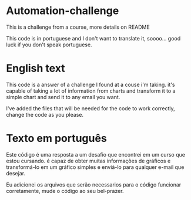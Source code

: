 # Automation-challenge
This is a challenge from a course, more details on README


This code is in portuguese and I don't want to translate it, soooo... good luck if you don't speak portuguese.

# English text
This code is a answer of a challenge I found at a couse i'm taking. it's capable of taking a lot of information from charts 
and transform it to a simple chart and send it to any email you want.

I've added the files that will be needed for the code to work correctly, change the code as you please.

# Texto em português
Este código é uma resposta a um desafio que encontrei em um curso que estou cursando. é capaz de obter muitas informações de gráficos
e transformá-lo em um gráfico simples e enviá-lo para qualquer e-mail que desejar.

Eu adicionei os arquivos que serão necessarios para o código funcionar corretamente, mude o código ao seu bel-prazer.

